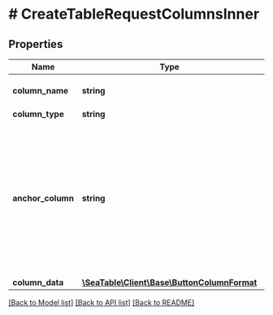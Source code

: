 # # CreateTableRequestColumnsInner

## Properties

Name | Type | Description | Notes
------------ | ------------- | ------------- | -------------
**column_name** | **string** | The name of the column. |
**column_type** | **string** |  |
**anchor_column** | **string** | Give the name or the key of a column after you would like to add this new column. If you leave this empty, the new column will be created at the end. | [optional]
**column_data** | [**\SeaTable\Client\Base\ButtonColumnFormat**](ButtonColumnFormat.md) |  |

[[Back to Model list]](../../README.md#models) [[Back to API list]](../../README.md#endpoints) [[Back to README]](../../README.md)
